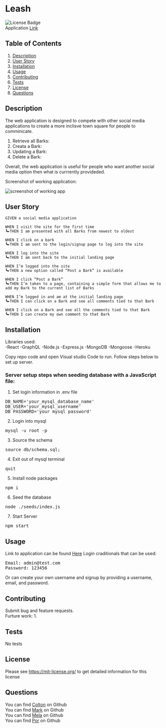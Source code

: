 # Leash
![License Badge](https://shields.io/badge/license-MIT-yellow)  
Application [Link](https://lumo-grindz.herokuapp.com/)
## Table of Contents
1. [Description](#description)
2. [User Story](#user-story)
3. [Installation](#installation)
4. [Usage](#usage)
5. [Contributing](#contributing)
6. [Tests](#tests)
7. [License](#license)
8. [Questions](#questions)

## Description
The web application is designed to compete with other social media applications to create a more inclisve town square for people to comminicate. 
<br>
1. Retrieve all Barks: 
2. Creata a Bark:
3. Updating a Bark: 
4. Delete a Bark:
  
Overall, the web application is useful for people who want another social media option then what is currrently provideded. 
  
Screenshot of working application:  
  
![screenshot of working app]()

## User Story
```
GIVEN a social media application

WHEN I visit the site for the first time
┗►THEN I am presented with all Barks from newest to oldest

WHEN I click on a bark
┗►THEN I am sent to the login/signup page to log into the site

WHEN I log into the site
┗►THEN I am sent back to the initial landing page

WHEN I’m logged into the site
┗►THEN a new option called “Post a Bark” is available

WHEN I click “Post a Bark”
┗►THEN I’m taken to a page, containing a simple form that allows me to add my Bark to the current list of Barks

WHEN I’m logged in and am at the initial landing page
┗►THEN I can click on a Bark and see all comments tied to that Bark

WHEN I click on a Bark and see all the comments tied to that Bark
┗►THEN I can create my own comment to that Bark
```

## Installation
Libraries used:  
-React
-GraphQL
-Node.js
-Express.js
-MongoDB
-Mongoose
-Heroku
  
Copy repo code and open Visual studio Code to run. Follow steps below to set up server. 
  
### Server setup steps when seeding database with a JavaScript file:

1. Set login information in .env file
<pre>
DB_NAME='your_mysql_database_name'
DB_USER='your_mysql_username'
DB_PASSWORD='your_mysql_password' 
</pre>

2. Login into mysql
<pre>
mysql -u root -p
</pre>

3. Source the schema
<pre>
source db/schema.sql;
</pre>

4. Exit out of mysql terminal
<pre>
quit
</pre>

5. Install node packages
<pre>
npm i
</pre>

6. Seed the database
<pre>
node ./seeds/index.js
</pre>

7. Start Server
<pre>
npm start
</pre>

## Usage
Link to application can be found [Here]()
Login craditionals that can be used:
<pre>
Email: admin@test.com
Password: 123456
</pre>
Or can create your own username and signup by providing a username, email, and password.
## Contributing
Submit bug and feature requests.
<br>
Furture work: 
1.

## Tests
No tests
## License
Please see https://mit-license.org/ to get detailed information for this license

## Questions
You can find [Colton](https://github.com/ColtonWilson) on Github
<br>
You can find [Mark]() on Github
<br>
You can find [Mela]() on Github
<br>
You can find [Por]() on Github
